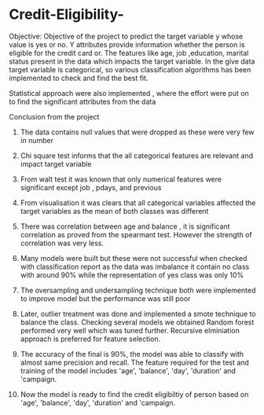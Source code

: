 # Credit-Eligibility-

Objective: Objective of the project to predict the target variable y whose value is yes or no. Y attributes provide information
whether the person is eligible for the credit card or. The features like age, job ,education, marital status present in 
the data which impacts the target variable. In the give data  target variable is categorical, so various classification algorithms 
has been implemented to check and find the best fit.

Statistical approach were also implemented , where the effort were put on to find the significant attributes 
from the data 


Conclusion from the project
1. The data contains null values that were dropped as these were very few in number

2. Chi square test informs that the all categorical features are relevant and impact target variable

3. From walt test it was known that only numerical features were significant except job  , pdays, and previous

4. From visualisation it was clears that all categorical variables affected the target variables as the mean of both classes was different 

5. There was correlation between age and balance , it is significant correlation as proved from the spearmant test. However the strength of correlation was very less. 

6. Many models were built but these were not successful when checked with classification report as the data was imbalance it contain no class with around 90% while the representation of yes class was only 10%

7. The oversampling and undersampling technique both were implemented to improve model but the performance was still poor

8. Later, outlier treatment was done and  implemented a smote technique to balance the class. Checking several models we obtained Random forest performed very well which was tuned further. Recursive elminiation approach is preferred for feature selection.

9. The accuracy of the final is 90%, the model was able to classify with almost same precision and recall. The feature required for the test and training of the model includes 'age', 'balance', 'day', 'duration' and 'campaign.

10. Now the model is ready to find the credit eligibiltiy of person based on 'age', 'balance', 'day', 'duration' and 'campaign.
